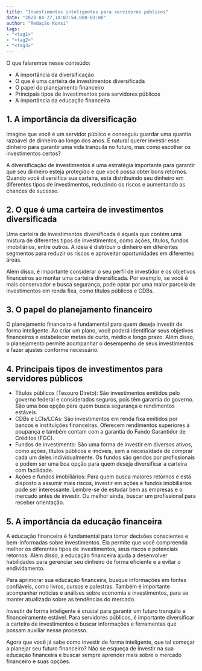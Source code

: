 ```yaml
---
title: "Investimentos inteligentes para servidores públicos"
date: "2023-04-27,18:07:54.000-03:00"
author: "Redação Konsi"
tags:
- "<tag1>"
- "<tag2>"
- "<tag3>"
---
```


<p>O que falaremos nesse conteúdo:</p><ul><li>A importância da diversificação</li><li>O que é uma carteira de investimentos diversificada</li><li>O papel do planejamento financeiro</li><li>Principais tipos de investimentos para servidores públicos</li><li>A importância da educação financeira</li></ul><h2 id="1-a-import%C3%A2ncia-da-diversifica%C3%A7%C3%A3o">1. A importância da diversificação</h2><p>Imagine que você é um servidor público e conseguiu guardar uma quantia razoável de dinheiro ao longo dos anos. É natural querer investir esse dinheiro para garantir uma vida tranquila no futuro, mas como escolher os investimentos certos?</p><p>A diversificação de investimentos é uma estratégia importante para garantir que seu dinheiro esteja protegido e que você possa obter bons retornos. Quando você diversifica sua carteira, está distribuindo seu dinheiro em diferentes tipos de investimentos, reduzindo os riscos e aumentando as chances de sucesso.</p><h2 id="2-o-que-%C3%A9-uma-carteira-de-investimentos-diversificada">2. O que é uma carteira de investimentos diversificada</h2><p>Uma carteira de investimentos diversificada é aquela que contém uma mistura de diferentes tipos de investimentos, como ações, títulos, fundos imobiliários, entre outros. A ideia é distribuir o dinheiro em diferentes segmentos para reduzir os riscos e aproveitar oportunidades em diferentes áreas.</p><p>Além disso, é importante considerar o seu perfil de investidor e os objetivos financeiros ao montar uma carteira diversificada. Por exemplo, se você é mais conservador e busca segurança, pode optar por uma maior parcela de investimentos em renda fixa, como títulos públicos e CDBs.</p><h2 id="3-o-papel-do-planejamento-financeiro">3. O papel do planejamento financeiro</h2><p>O planejamento financeiro é fundamental para quem deseja investir de forma inteligente. Ao criar um plano, você poderá identificar seus objetivos financeiros e estabelecer metas de curto, médio e longo prazo. Além disso, o planejamento permite acompanhar o desempenho de seus investimentos e fazer ajustes conforme necessário.</p><h2 id="4-principais-tipos-de-investimentos-para-servidores-p%C3%BAblicos">4. Principais tipos de investimentos para servidores públicos</h2><ul><li>Títulos públicos (Tesouro Direto): São investimentos emitidos pelo governo federal e considerados seguros, pois têm garantia do governo. São uma boa opção para quem busca segurança e rendimentos estáveis.</li><li>CDBs e LCIs/LCAs: São investimentos em renda fixa emitidos por bancos e instituições financeiras. Oferecem rendimentos superiores à poupança e também contam com a garantia do Fundo Garantidor de Créditos (FGC).</li><li>Fundos de investimento: São uma forma de investir em diversos ativos, como ações, títulos públicos e imóveis, sem a necessidade de comprar cada um deles individualmente. Os fundos são geridos por profissionais e podem ser uma boa opção para quem deseja diversificar a carteira com facilidade.</li><li>Ações e fundos imobiliários: Para quem busca maiores retornos e está disposto a assumir mais riscos, investir em ações e fundos imobiliários pode ser interessante. Lembre-se de estudar bem as empresas e o mercado antes de investir. Ou melhor ainda, buscar um profissional para receber orientação.</li></ul><h2 id="5-a-import%C3%A2ncia-da-educa%C3%A7%C3%A3o-financeira">5. A importância da educação financeira</h2><p>A educação financeira é fundamental para tomar decisões conscientes e bem-informadas sobre investimentos. Ela permite que você compreenda melhor os diferentes tipos de investimentos, seus riscos e potenciais retornos. Além disso, a educação financeira ajuda a desenvolver habilidades para gerenciar seu dinheiro de forma eficiente e a evitar o endividamento.</p><p>Para aprimorar sua educação financeira, busque informações em fontes confiáveis, como livros, cursos e palestras. Também é importante acompanhar notícias e análises sobre economia e investimentos, para se manter atualizado sobre as tendências do mercado.</p><p>Investir de forma inteligente é crucial para garantir um futuro tranquilo e financeiramente estável. Para servidores públicos, é importante diversificar a carteira de investimentos e buscar informações e ferramentas que possam auxiliar nesse processo.</p><p>Agora que você já sabe como investir de forma inteligente, que tal começar a planejar seu futuro financeiro? Não se esqueça de investir na sua educação financeira e buscar sempre aprender mais sobre o mercado financeiro e suas opções.</p>
